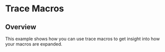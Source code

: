 # Trace Macros

## Overview

This example shows how you can use trace macros to get insight into how your macros are expanded.
